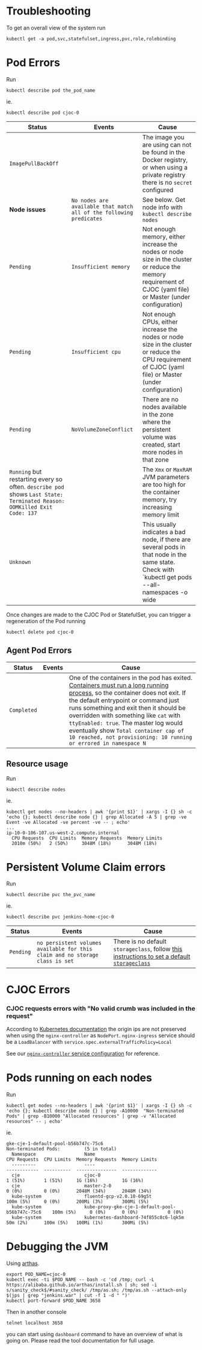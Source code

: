 # Troubleshooting

To get an overall view of the system run

    kubectl get -a pod,svc,statefulset,ingress,pvc,role,rolebinding

# Pod Errors

Run

    kubectl describe pod the_pod_name

ie.

    kubectl describe pod cjoc-0


| Status | Events | Cause |
|--------|--------|-------|
| `ImagePullBackOff` | | The image you are using can not be found in the Docker registry, or when using a private registry there is no `secret` configured |
| **Node issues** | `No nodes are available that match all of the following predicates` | See below. Get node info with `kubectl describe nodes` |
| `Pending` | `Insufficient memory` | Not enough memory, either increase the nodes or node size in the cluster or reduce the memory requirement of CJOC (yaml file) or Master (under configuration) |
| `Pending` | `Insufficient cpu` | Not enough CPUs, either increase the nodes or node size in the cluster or reduce the CPU requirement of CJOC (yaml file) or Master (under configuration) |
| `Pending` | `NoVolumeZoneConflict` | There are no nodes available in the zone where the persistent volume was created, start more nodes in that zone |
| `Running` but restarting every so often. `describe pod` shows `Last State: Terminated Reason: OOMKilled Exit Code: 137` | | The `Xmx` or `MaxRAM` JVM parameters are too high for the container memory, try increasing memory limit |
| `Unknown` |  | This usually indicates a bad node, if there are several pods in that node in the same state. Check with `kubectl get pods --all-namespaces -o wide | grep "Unknown"`

Once changes are made to the CJOC Pod or StatefulSet, you can trigger a regeneration of the Pod running

    kubectl delete pod cjoc-0

## Agent Pod Errors

| Status | Events | Cause |
|--------|--------|-------|
| `Completed` | | One of the containers in the pod has exited. [Containers must run a long running process](https://github.com/jenkinsci/kubernetes-plugin#constraints), so the container does not exit. If the default entrypoint or command just runs something and exit then it should be overridden with something like `cat` with `ttyEnabled: true`. The master log would eventually show `Total container cap of 10 reached, not provisioning: 10 running or errored in namespace N` |

## Resource usage

Run

    kubectl describe nodes
    
ie.

    kubectl get nodes --no-headers | awk '{print $1}' | xargs -I {} sh -c 'echo {}; kubectl describe node {} | grep Allocated -A 5 | grep -ve Event -ve Allocated -ve percent -ve -- ; echo'
    ...
    ip-10-0-106-107.us-west-2.compute.internal
      CPU Requests  CPU Limits  Memory Requests  Memory Limits
      2010m (50%)   2 (50%)     3048M (18%)      3048M (18%)   

# Persistent Volume Claim errors

Run

    kubectl describe pvc the_pvc_name

ie.

    kubectl describe pvc jenkins-home-cjoc-0


| Status | Events | Cause |
|--------|--------|-------|
| `Pending` | `no persistent volumes available for this claim and no storage class is set` | There is no default `storageclass`, follow [this instructions to set a default `storageclass`](https://kubernetes.io/docs/tasks/administer-cluster/change-default-storage-class/) |

# CJOC Errors

### CJOC requests errors with "No valid crumb was included in the request"

According to [Kubernetes documentation](https://kubernetes.io/docs/tutorials/services/source-ip/#source-ip-for-services-with-typenodeport)
the origin ips are not preserved when using the `nginx-controller` as `NodePort`.
`nginx-ingress` service should be a `LoadBalancer` with `service.spec.externalTrafficPolicy=Local`

See our [`nginx-controller` service configuration](nginx-ingress.yml) for reference.

# Pods running on each nodes

Run

    kubectl get nodes --no-headers | awk '{print $1}' | xargs -I {} sh -c 'echo {}; kubectl describe node {} | grep -A10000  "Non-terminated Pods" | grep -B10000 "Allocated resources" | grep -v "Allocated resources" -- ; echo'

ie.

    gke-cje-1-default-pool-b56b747c-75c6
    Non-terminated Pods:         (5 in total)
      Namespace                  Name                                               CPU Requests  CPU Limits  Memory Requests  Memory Limits
      ---------                  ----                                               ------------  ----------  ---------------  -------------
      cje                        cjoc-0                                             1 (51%)       1 (51%)     1G (16%)         1G (16%)
      cje                        master-2-0                                         0 (0%)        0 (0%)      2048M (34%)      2048M (34%)
      kube-system                fluentd-gcp-v2.0.10-69g5t                          100m (5%)     0 (0%)      200Mi (3%)       300Mi (5%)
      kube-system                kube-proxy-gke-cje-1-default-pool-b56b747c-75c6    100m (5%)     0 (0%)      0 (0%)           0 (0%)
      kube-system                kubernetes-dashboard-74f855c8c6-lqk5m              50m (2%)      100m (5%)   100Mi (1%)       300Mi (5%)

# Debugging the JVM

Using [arthas](https://alibaba.github.io/arthas/en/).

```
export POD_NAME=cjoc-0
kubectl exec -ti $POD_NAME -- bash -c 'cd /tmp; curl -L https://alibaba.github.io/arthas/install.sh | sh; sed -i s/sanity_check$/#sanity_check/ /tmp/as.sh; /tmp/as.sh --attach-only $(jps | grep "jenkins.war" | cut -f 1 -d " ")'
kubectl port-forward $POD_NAME 3658
```

Then in another console

```
telnet localhost 3658
```

you can start using `dashboard` command to have an overview of what is going on. Please read the tool documentation for full usage.
